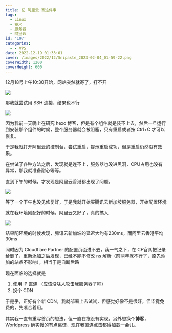 ```yaml
---
title: 记 阿里云 寄这件事
tags:
  - Linux
  - 技术
  - 服务器
  - 阿里云
id: '197'
categories:
  - - VPS
date: 2022-12-19 01:33:01
cover: /images/2022/12/Snipaste_2023-02-04_01-59-22.png
coverWidth: 1200
coverHeight: 600
---
```


12月18号上午10:30开始，网站突然就寄了，打不开

[![](/images/2022/12/image-1.png)](/images/2022/12/image-1.png)

那我就尝试用 SSH 连接，结果也不行

[![](/images/2022/12/image-3.png)](/images/2022/12/image-3.png)

因为我前一天晚上在研究 hexo 博客，但是有个组件就是装不上去，然后一旦运行到安装那个组件的时候，整个服务器就会被阻塞，只有重启或者按 Ctrl+C 才可以恢复。

于是我就打开阿里云的控制台，尝试重启，提示重启成功，但是重启仍然没有效果。

在尝试了各种方法之后，发现就是连不上，服务器也没进黑洞，CPU占用也没有异常，那我就准备耐心等等。

直到下午的时候，才发现是阿里云香港都出现了问题。

[![](/images/2022/12/image-2.png)](/images/2022/12/image-2.png)

等了一个下午也没见修复好，于是我就开始买腾讯云新加坡服务器，开始配置环境

就在我环境刚配好的时候，阿里云又好了，真的搞人

[![](/images/2022/12/image-4.png)](/images/2022/12/image-4.png)

结果配环境的时候发现，腾讯云新加坡的延迟大约有230ms，而阿里云香港平均30ms

同时因为 Cloudflare Partner 的配置页面进不去，我一气之下，在 CF官网把记录给删了，重新添加之后发现，已经不能不修改 ns 解析（前两年就不行了，原先添加的站点不影响），相当于是自断后路

现在面临的选择就是

1.  使用 IP 直连 （应该没啥人攻击我服务器了吧）
2.  换个 CDN

于是乎，正好有个新 CDN，我就部署上去试试，但感觉好像不是很好，但毕竟免费的，先凑合着用。

其实我一直有重写首页的想法，但一直在拖没有实现，另外想换个**博客**，Worldpress 确实慢的有点离谱，现在我直连点击都得加载一会儿。